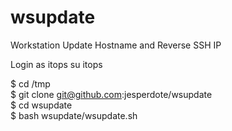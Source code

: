 # wsupdate
Workstation Update Hostname and Reverse SSH IP

Login as itops
su itops

$ cd /tmp  
$ git clone git@github.com:jesperdote/wsupdate  
$ cd wsupdate  
$ bash wsupdate/wsupdate.sh <NEW HOSTNAME> <REVERSE SSH IP> 

#
##
### 
